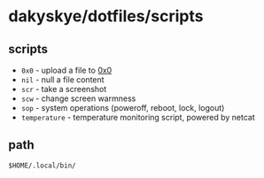 # dakyskye/dotfiles/scripts

## scripts

* `0x0` - upload a file to [0x0](https://0x0.st)
* `nil` - null a file content
* `scr` - take a screenshot
* `scw` - change screen warmness
* `sop` - system operations (poweroff, reboot, lock, logout)
* `temperature` - temperature monitoring script, powered by netcat

## path

`$HOME/.local/bin/`
